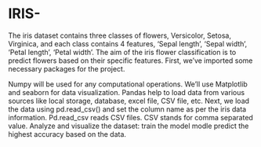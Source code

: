 # IRIS-
The iris dataset contains three classes of flowers, Versicolor, Setosa, Virginica, and each class contains 4 features, ‘Sepal length’, ‘Sepal width’, ‘Petal length’, ‘Petal width’. The aim of the iris flower classification is to predict flowers based on their specific features.
First, we’ve imported some necessary packages for the project.

Numpy will be used for any computational operations.
We’ll use Matplotlib and seaborn for data visualization.
Pandas help to load data from various sources like local storage, database, excel file, CSV file, etc.
Next, we load the data using pd.read_csv() and set the column name as per the iris data information.
Pd.read_csv reads CSV files. CSV stands for comma separated value.
Analyze and visualize the dataset:
train the model
modle predict the highest accuracy based on the data.
